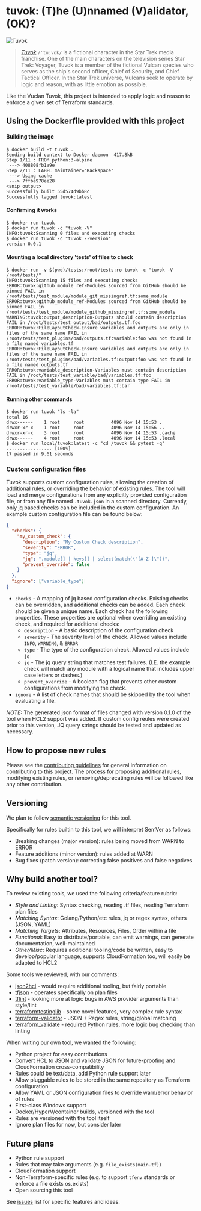 # tuvok: (T)he (U)nnamed (V)alidator, (OK)?

![Tuvok](docs/tuvok.png)

> *[Tuvok](https://en.wikipedia.org/wiki/Tuvok)* `/ˈtuːvɒk/` is a fictional character in the Star Trek media franchise. One of the main characters on the television series Star Trek: Voyager, Tuvok is a member of the fictional Vulcan species who serves as the ship's second officer, Chief of Security, and Chief Tactical Officer. In the Star Trek universe, Vulcans seek to operate by logic and reason, with as little emotion as possible.

Like the Vuclan Tuvok, this project is intended to apply logic and reason to enforce a given set of Terraform standards.

## Using the Dockerfile provided with this project

#### Building the image
```
$ docker build -t tuvok .
Sending build context to Docker daemon  417.8kB
Step 1/11 : FROM python:3-alpine
 ---> 408808fb1a9e
Step 2/11 : LABEL maintainer="Rackspace"
 ---> Using cache
 ---> 7ffba978ee28
<snip output>
Successfully built 55d574d9bb8c
Successfully tagged tuvok:latest
```

#### Confirming it works
```
$ docker run tuvok
$ docker run tuvok -c "tuvok -V"
INFO:tuvok:Scanning 0 files and executing checks
$ docker run tuvok -c "tuvok --version"
version 0.0.1
```

#### Mounting a local directory 'tests' of files to check
```
$ docker run -v $(pwd)/tests:/root/tests:ro tuvok -c "tuvok -V /root/tests/"
INFO:tuvok:Scanning 15 files and executing checks
ERROR:tuvok:github_module_ref-Modules sourced from GitHub should be pinned FAIL in /root/tests/test_module/module_git_missingref.tf:some_module
ERROR:tuvok:github_module_ref-Modules sourced from GitHub should be pinned FAIL in /root/tests/test_module/module_github_missingref.tf:some_module
WARNING:tuvok:output_description-Outputs should contain description FAIL in /root/tests/test_output/bad/outputs.tf:foo
ERROR:tuvok:FileLayoutCheck-Ensure variables and outputs are only in files of the same name FAIL in /root/tests/test_plugins/bad/outputs.tf:variable:foo was not found in a file named variables.tf
ERROR:tuvok:FileLayoutCheck-Ensure variables and outputs are only in files of the same name FAIL in /root/tests/test_plugins/bad/variables.tf:output:foo was not found in a file named outputs.tf
ERROR:tuvok:variable_description-Variables must contain description FAIL in /root/tests/test_variable/bad/variables.tf:foo
ERROR:tuvok:variable_type-Variables must contain type FAIL in /root/tests/test_variable/bad/variables.tf:bar
```

#### Running other commands
```
$ docker run tuvok "ls -la"
total 16
drwx------    1 root     root          4096 Nov 14 15:53 .
drwxr-xr-x    1 root     root          4096 Nov 14 15:56 ..
drwxr-xr-x    3 root     root          4096 Nov 14 15:53 .cache
drwx------    4 root     root          4096 Nov 14 15:53 .local
$ docker run local/tuvok:latest -c "cd /tuvok && pytest -q"
................. [100%]
17 passed in 9.61 seconds
```

### Custom configuration files

Tuvok supports custom configuration rules, allowing the creation of additional rules, or overriding the behavior of existing rules.  The tool will load and merge configurations from any explicitly provided configuration file, or from any file named `.tuvok.json` in a scanned directory.  Currently, only jq based checks can be included in the custom configuration.  An example custom configuration file can be found below:

```JSON
{
  "checks": {
    "my_custom_check": {
      "description": "My Custom Check description",
      "severity": "ERROR",
      "type": "jq",
      "jq": ".module[] | keys[] | select(match(\"[A-Z-]\"))",
      "prevent_override": false
    }
  },
  "ignore": ["variable_type"]
}
```

- `checks` - A mapping of jq based configuration checks.  Existing checks can be overridden, and additional checks can be added.  Each check should be given a unique name.  Each check has the following properties.  These properties are optional when overriding an existing check, and required for additional checks:
  - `description` - A basic description of the configuration check
  - `severity` - The severity level of the check.  Allowed values include `INFO`, `WARNING`, & `ERROR`
  - `type` - The type of the configuration check.  Allowed values include `jq`
  - `jq` - The jq query string that matches test failures. (I.E. the example check will match any module with a logical name that includes upper case letters or dashes.)
  - `prevent_override` - A boolean flag that prevents other custom configurations from modifying the check.
- `ignore` - A list of check names that should be skipped by the tool when evaluating a file.

*NOTE:* The generated json format of files changed with version 0.1.0 of the tool when HCL2 support was added.  If custom config reules were created prior to this version, JQ query strings should be tested and updated as necessary.

## How to propose new rules

Please see the [contributing guidelines](docs/CONTRIBUTING.md) for general information on contributing to this project. The process for proposing additional rules, modifying existing rules, or removing/deprecating rules will be followed like any other contribution.

## Versioning

We plan to follow [semantic versioning](http://semver.org) for this tool.

Specifically for rules builtin to this tool, we will interpret SemVer as follows:

- Breaking changes (major version): rules being moved from WARN to ERROR
- Feature additions (minor version): rules added at WARN
- Bug fixes (patch version): correcting false positives and false negatives

## Why build another tool?

To review existing tools, we used the following criteria/feature rubric:
- _Style and Linting_: Syntax checking, reading .tf files, reading Terraform plan files
- _Matching Syntax_: Golang/Python/etc rules, jq or regex syntax, others (JSON, YAML)
- _Matching Targets_: Attributes, Resources, Files, Order within a file
- _Functional_: Easy to distribute/portable, can emit warnings, can generate documentation, well-maintained
- _Other/Misc_: Requires additional tooling/code be written, easy to develop/popular language, supports CloudFormation too, will easily be adapted to HCL2

Some tools we reviewed, with our comments:
- [json2hcl](https://github.com/kvz/json2hcl) - would require additional tooling, but fairly portable
- [tfjson](https://github.com/palantir/tfjson) - operates specifically on plan files
- [tflint](https://github.com/wata727/tflint) - looking more at logic bugs in AWS provider arguments than style/lint
- [terraformtestinglib](https://github.com/schubergphilis/terraformtestinglib) - some novel features, very complex rule syntax
- [terraform-validator](https://github.com/ApplauseOSS/terraform-validator) - JSON + Regex rules, string/global matching
- [terraform_validate](https://github.com/elmundio87/terraform_validate) - required Python rules, more logic bug checking than linting

When writing our own tool, we wanted the following:

- Python project for easy contributions
- Convert HCL to JSON and validate JSON for future-proofing and CloudFormation cross-compatibility
- Rules could be text/data, add Python rule support later
- Allow pluggable rules to be stored in the same repository as Terraform configuration
- Allow YAML or JSON configuration files to override warn/error behavior of rules
- First-class Windows support
- Docker/HyperV/container builds, versioned with the tool
- Rules are versioned with the tool itself
- Ignore plan files for now, but consider later

## Future plans

- Python rule support
- Rules that may take arguments (e.g. `file_exists(main.tf)`)
- CloudFormation support
- Non-Terraform-specific rules (e.g. to support `tfenv` standards or enforce a file exists os.exists)
- Open sourcing this tool

See [issues](issues) list for specific features and ideas.
